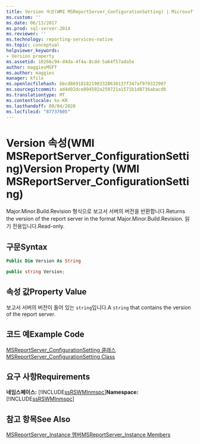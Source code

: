 ```yaml
---
title: Version 속성(WMI MSReportServer_ConfigurationSetting) | Microsoft Docs
ms.custom: ''
ms.date: 06/13/2017
ms.prod: sql-server-2014
ms.reviewer: ''
ms.technology: reporting-services-native
ms.topic: conceptual
helpviewer_keywords:
- Version property
ms.assetid: 10266c94-d4da-4f4a-8cdd-5a64f57ada5e
author: maggiesMSFT
ms.author: maggies
manager: kfile
ms.openlocfilehash: bbcd869181821983328630137f347af970322907
ms.sourcegitcommit: ad4d92dce894592a259721a1571b1d8736abacdb
ms.translationtype: MT
ms.contentlocale: ko-KR
ms.lasthandoff: 08/04/2020
ms.locfileid: "87737605"
---
```

# <a name="version-property--wmi-msreportserver_configurationsetting"></a><span data-ttu-id="6c9cc-102">Version 속성(WMI MSReportServer_ConfigurationSetting)</span><span class="sxs-lookup"><span data-stu-id="6c9cc-102">Version Property  (WMI MSReportServer_ConfigurationSetting)</span></span>
  <span data-ttu-id="6c9cc-103">Major.Minor.Build.Revision 형식으로 보고서 서버의 버전을 반환합니다.</span><span class="sxs-lookup"><span data-stu-id="6c9cc-103">Returns the version of the report server in the format Major.Minor.Build.Revision.</span></span> <span data-ttu-id="6c9cc-104">읽기 전용입니다.</span><span class="sxs-lookup"><span data-stu-id="6c9cc-104">Read-only.</span></span>  
  
## <a name="syntax"></a><span data-ttu-id="6c9cc-105">구문</span><span class="sxs-lookup"><span data-stu-id="6c9cc-105">Syntax</span></span>  
  
```vb  
Public Dim Version As String  
```  
  
```csharp  
public string Version;  
```  
  
## <a name="property-value"></a><span data-ttu-id="6c9cc-106">속성 값</span><span class="sxs-lookup"><span data-stu-id="6c9cc-106">Property Value</span></span>  
 <span data-ttu-id="6c9cc-107">보고서 서버의 버전이 들어 있는 `string`입니다.</span><span class="sxs-lookup"><span data-stu-id="6c9cc-107">A `string` that contains the version of the report server.</span></span>  
  
## <a name="example-code"></a><span data-ttu-id="6c9cc-108">코드 예</span><span class="sxs-lookup"><span data-stu-id="6c9cc-108">Example Code</span></span>  
 [<span data-ttu-id="6c9cc-109">MSReportServer_ConfigurationSetting 클래스</span><span class="sxs-lookup"><span data-stu-id="6c9cc-109">MSReportServer_ConfigurationSetting Class</span></span>](msreportserver-configurationsetting-class.md)  
  
## <a name="requirements"></a><span data-ttu-id="6c9cc-110">요구 사항</span><span class="sxs-lookup"><span data-stu-id="6c9cc-110">Requirements</span></span>  
 <span data-ttu-id="6c9cc-111">**네임스페이스:** [!INCLUDE[ssRSWMInmspc](../../includes/ssrswminmspc-md.md)]</span><span class="sxs-lookup"><span data-stu-id="6c9cc-111">**Namespace:** [!INCLUDE[ssRSWMInmspc](../../includes/ssrswminmspc-md.md)]</span></span>  
  
## <a name="see-also"></a><span data-ttu-id="6c9cc-112">참고 항목</span><span class="sxs-lookup"><span data-stu-id="6c9cc-112">See Also</span></span>  
 [<span data-ttu-id="6c9cc-113">MSReportServer_Instance 멤버</span><span class="sxs-lookup"><span data-stu-id="6c9cc-113">MSReportServer_Instance Members</span></span>](msreportserver-instance-members.md)  
  
  
